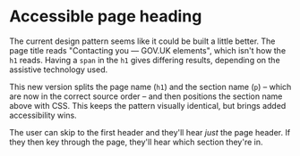 # Accessible page heading

The current design pattern seems like it could be built a little better.
The page title reads "Contacting you — GOV.UK elements",
which isn't how the `h1` reads. Having a `span` in the `h1` gives
differing results, depending on the assistive technology used.

This new version splits the page name (`h1`) and the section name (`p`) –
which are now in the correct source order – and then positions the section
name above with CSS. This keeps the pattern visually identical, but brings
added accessibility wins.

The user can skip to the first header and they'll hear _just_ the page header. If they then key through the page, they'll hear which section they're in.

